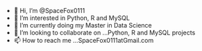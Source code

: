 - 👋 Hi, I’m @SpaceFox0111
- 👀 I’m interested in Python, R and MySQL
- 🌱 I’m currently doing my Master in Data Science
- 💞️ I’m looking to collaborate on ...Python, R and MySQL projects
- 📫 How to reach me ...SpaceFox0111atGmail.com

<!---
SpaceFox0111/SpaceFox0111 is a ✨ special ✨ repository because its `README.md` (this file) appears on your GitHub profile.
You can click the Preview link to take a look at your changes.
--->
